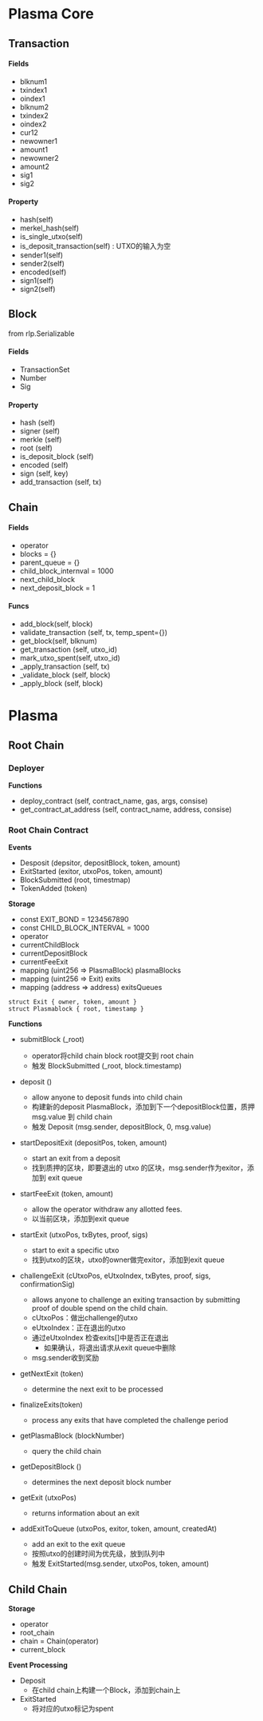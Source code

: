 
# Plasma Core

## Transaction

#### Fields 

* blknum1
* txindex1
* oindex1
* blknum2
* txindex2
* oindex2
* cur12
* newowner1
* amount1
* newowner2
* amount2
* sig1
* sig2

#### Property

* hash(self)
* merkel_hash(self)
* is\_single\_utxo(self)
* is\_deposit\_transaction(self)  : UTXO的输入为空
* sender1(self)
* sender2(self)
* encoded(self)
* sign1(self)
* sign2(self)


## Block

from rlp.Serializable

#### Fields

* TransactionSet
* Number
* Sig

#### Property

* hash (self)
* signer (self)
* merkle (self)
* root (self)
* is\_deposit\_block (self)
* encoded (self)
* sign (self, key)
* add\_transaction (self, tx)

## Chain

#### Fields

* operator
* blocks = {}
* parent_queue = {}
* child\_block\_internval = 1000
* next\_child\_block
* next\_deposit\_block = 1

#### Funcs

* add_block(self, block)
* validate\_transaction (self, tx, temp_spent={})
* get\_block(self, blknum)
* get\_transaction (self, utxo_id)
* mark\_utxo\_spent(self, utxo_id)
* \_apply\_transaction (self, tx)
* \_validate\_block (self, block)
* \_apply\_block (self, block)


# Plasma

## Root Chain

### Deployer

**Functions**

* deploy\_contract (self, contract_name, gas, args, consise)
* get\_contract\_at\_address (self, contract_name, address, consise)


### Root Chain Contract


**Events**

* Desposit (depsitor, depositBlock, token, amount)
* ExitStarted (exitor, utxoPos, token, amount)
* BlockSubmitted (root, timestmap)
* TokenAdded (token)

**Storage**

* const EXIT\_BOND = 1234567890
* const CHILD\_BLOCK\_INTERVAL = 1000
* operator
* currentChildBlock
* currentDepositBlock
* currentFeeExit
* mapping (uint256 => PlasmaBlock) plasmaBlocks
* mapping (uint256 => Exit) exits
* mapping (address => address) exitsQueues

```
struct Exit { owner, token, amount }
struct Plasmablock { root, timestamp }
```

**Functions**

* submitBlock (_root) 
    * operator将child chain block root提交到 root chain
    * 触发 BlockSubmitted (_root, block.timestamp)

* deposit ()
    * allow anyone to deposit funds into child chain
    * 构建新的deposit PlasmaBlock，添加到下一个depositBlock位置，质押 msg.value 到 child chain
    * 触发 Deposit (msg.sender, depositBlock, 0, msg.value)

* startDepositExit (depositPos, token, amount)
    * start an exit from a deposit
    * 找到质押的区块，即要退出的 utxo 的区块，msg.sender作为exitor，添加到 exit queue

* startFeeExit (token, amount)
    * allow the operator withdraw any allotted fees.
    * 以当前区块，添加到exit queue

* startExit (utxoPos, txBytes, proof, sigs)
    * start to exit a specific utxo
    * 找到utxo的区块，utxo的owner做完exitor，添加到exit queue

* challengeExit (cUtxoPos, eUtxoIndex, txBytes, proof, sigs, confirmationSig)
    * allows anyone to challenge an exiting transaction by submitting proof of double spend on the child chain.
    * cUtxoPos：做出challenge的utxo
    * eUtxoIndex：正在退出的utxo
    * 通过eUtxoIndex 检查exits[]中是否正在退出
        * 如果确认，将退出请求从exit queue中删除
    * msg.sender收到奖励

* getNextExit (token)
    * determine the next exit to be processed

* finalizeExits(token)
    * process any exits that have completed the challenge period

* getPlasmaBlock (blockNumber)
    * query the child chain

* getDepositBlock ()
    * determines the next deposit block number

* getExit (utxoPos)
    * returns information about an exit

* addExitToQueue (utxoPos, exitor, token, amount, createdAt)
    * add an exit to the exit queue
    * 按照utxo的创建时间为优先级，放到队列中
    * 触发 ExitStarted(msg.sender, utxoPos, token, amount)


## Child Chain


**Storage**

* operator
* root_chain
* chain = Chain(operator)
* current\_block

**Event Processing**

* Deposit
    * 在child chain上构建一个Block，添加到chain上
* ExitStarted
    * 将对应的utxo标记为spent

